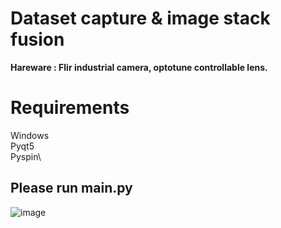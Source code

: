 # Dataset capture & image stack fusion
**Hareware : Flir industrial camera, optotune controllable lens.**
# Requirements
Windows\
Pyqt5\
Pyspin\

## Please run main.py
![image](https://github.com/Xinzhe99/EFTL-System/assets/113503163/83c94a4c-49d5-4703-ae8b-43913c753db4)

